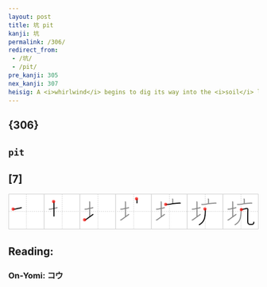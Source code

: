 ```yaml
---
layout: post
title: 坑 pit
kanji: 坑
permalink: /306/
redirect_from:
 - /坑/
 - /pit/
pre_kanji: 305
nex_kanji: 307
heisig: A <i>whirlwind</i> begins to dig its way into the <i>soil</i> like a drill until it makes a deep <b>pit</b>.
---
```


## {306}

## `pit`

## [7]

<div class="stroke"><img src="../images/E59D91.png" /></div>

## Reading:

### On-Yomi: コウ
